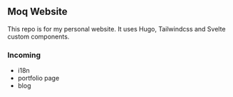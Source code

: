 ## Moq Website

This repo is for my personal website.
It uses Hugo, Tailwindcss and Svelte custom components.


### Incoming

- i18n
- portfolio page
- blog